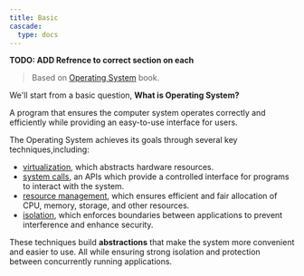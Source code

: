 ```yaml
---
title: Basic
cascade:
  type: docs
---
```


**TODO: ADD Refrence to correct section on each**

> Based on [Operating System](https://pages.cs.wisc.edu/~remzi/OSTEP/) book.

We'll start from a basic question, **What is Operating System?**

A program that ensures the computer system operates correctly and efficiently
while providing an easy-to-use interface for users.

The Operating System achieves its goals through several key
techniques,including:

- [virtualization](---), which abstracts hardware resources.
- [system calls](---), an APIs which provide a controlled interface for programs
  to interact with the system.
- [resource management](---), which ensures efficient and fair allocation of
  CPU, memory, storage, and other resources.
- [isolation](---), which enforces boundaries between applications to prevent
  interference and enhance security.

These techniques build **abstractions** that make the system more convenient and
easier to use. All while ensuring strong isolation and protection between
concurrently running applications.
